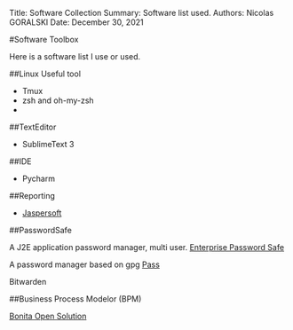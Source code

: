 Title:   Software Collection
Summary: Software list used.
Authors: Nicolas GORALSKI
Date:    December 30, 2021

<!-- toc -->

#Software Toolbox

Here is a software list I use or used.

##Linux Useful tool

- Tmux
- zsh and oh-my-zsh
- 

##TextEditor

- SublimeText 3

##IDE

- Pycharm


##Reporting

 - [Jaspersoft](http://jasperforge.org/)


##PasswordSafe

A J2E application password manager, multi user.
 [Enterprise Password Safe](http://www.enterprise-password-safe.com/)

A password manager based on gpg
[Pass](https://www.passwordstore.org)

Bitwarden

##Business Process Modelor (BPM)

[Bonita Open Solution](http://www.bonitasoft.com/)

